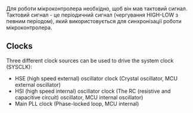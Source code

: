 Для роботи мікроконтролера необхідно, щоб він мав тактовий сигнал. Тактовий сигнал - це періодичний сигнал (чергування HIGH-LOW з певним періодом), який використовується для синхронізації роботи мікроконтролера.

## Clocks
Three different clock sources can be used to drive the system clock (SYSCLK):
- HSE (high speed external) oscillator clock (Crystal oscillator, MCU external oscillator)
- HSI (high speed internal) oscillator clock (The RC (resistive and capacitive circuit) oscillator, MCU internal oscillator)
- Main PLL clock (Phase-locked loop, MCU internal)
